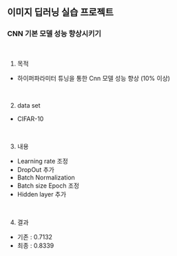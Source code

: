 ## 이미지 딥러닝 실습 프로젝트
### CNN 기본 모델 성능 향상시키기
<br>

1. 목적

- 하이퍼파라미터 튜닝을 통한 Cnn 모델 성능 향상 (10% 이상)
<br>

2. data set
   
- CIFAR-10
<br>

3. 내용
- Learning rate 조정  
- DropOut 추가  
-  Batch Normalization  
-  Batch size Epoch 조정  
-  Hidden layer 추가    
<br>

4. 결과  
- 기존 : 0.7132  
- 최종 : 0.8339    
